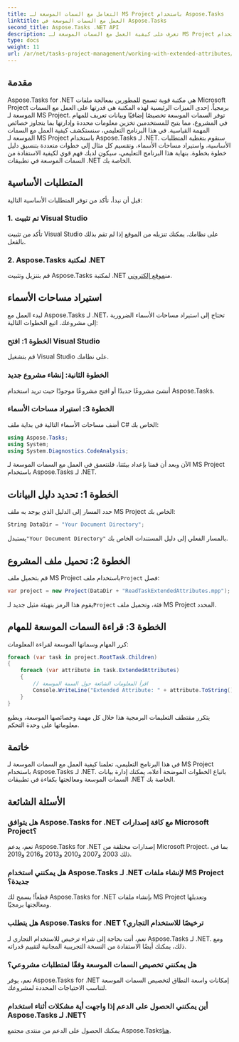 ```yaml
---
title: التعامل مع السمات الموسعة لـ MS Project باستخدام Aspose.Tasks
linktitle: العمل مع السمات الموسعة في Aspose.Tasks
second_title: Aspose.Tasks .NET API
description: تعرف على كيفية العمل مع السمات الموسعة لـ MS Project باستخدام Aspose.Tasks لـ .NET. التعامل مع بيانات المهمة برمجيا بكل سهولة.
type: docs
weight: 11
url: /ar/net/tasks-project-management/working-with-extended-attributes/
---
```

## مقدمة
Aspose.Tasks for .NET هي مكتبة قوية تسمح للمطورين بمعالجة ملفات Microsoft Project برمجياً. إحدى الميزات الرئيسية لهذه المكتبة هي قدرتها على العمل مع السمات الموسعة لـ MS Project. توفر السمات الموسعة تخصيصًا إضافيًا وبيانات تعريف للمهام في المشروع، مما يتيح للمستخدمين تخزين معلومات محددة وإدارتها بما يتجاوز خصائص المهمة القياسية.
في هذا البرنامج التعليمي، سنستكشف كيفية العمل مع السمات الموسعة لـ MS Project باستخدام Aspose.Tasks لـ .NET. سنقوم بتغطية المتطلبات الأساسية، واستيراد مساحات الأسماء، وتقسيم كل مثال إلى خطوات متعددة بتنسيق دليل خطوة بخطوة. بنهاية هذا البرنامج التعليمي، سيكون لديك فهم قوي لكيفية الاستفادة من السمات الموسعة في تطبيقات .NET الخاصة بك.
## المتطلبات الأساسية
قبل أن نبدأ، تأكد من توفر المتطلبات الأساسية التالية:
### 1. تم تثبيت Visual Studio
تأكد من تثبيت Visual Studio على نظامك. يمكنك تنزيله من الموقع إذا لم تقم بذلك بالفعل.
### 2. Aspose.Tasks لمكتبة .NET
 قم بتنزيل وتثبيت Aspose.Tasks لمكتبة .NET من[موقع إلكتروني](https://releases.aspose.com/tasks/net/).

## استيراد مساحات الأسماء
لبدء العمل مع Aspose.Tasks لـ .NET، تحتاج إلى استيراد مساحات الأسماء الضرورية إلى مشروعك. اتبع الخطوات التالية:
### الخطوة 1: افتح Visual Studio
قم بتشغيل Visual Studio على نظامك.
### الخطوة الثانية: إنشاء مشروع جديد
أنشئ مشروعًا جديدًا أو افتح مشروعًا موجودًا حيث تريد استخدام Aspose.Tasks.
### الخطوة 3: استيراد مساحات الأسماء
أضف مساحات الأسماء التالية في بداية ملف C# الخاص بك:
```csharp
using Aspose.Tasks;
using System;
using System.Diagnostics.CodeAnalysis;

```

الآن وبعد أن قمنا بإعداد بيئتنا، فلنتعمق في العمل مع السمات الموسعة لـ MS Project باستخدام Aspose.Tasks لـ .NET.
## الخطوة 1: تحديد دليل البيانات
حدد المسار إلى الدليل الذي يوجد به ملف MS Project الخاص بك:
```csharp
String DataDir = "Your Document Directory";
```
 يستبدل`"Your Document Directory"` بالمسار الفعلي إلى دليل المستندات الخاص بك.
## الخطوة 2: تحميل ملف المشروع
 قم بتحميل ملف MS Project باستخدام ملف`Project` فصل:
```csharp
var project = new Project(DataDir + "ReadTaskExtendedAttributes.mpp");
```
 يقوم هذا الرمز بتهيئة مثيل جديد لـ`Project` فئة، وتحميل ملف MS Project المحدد.
## الخطوة 3: قراءة السمات الموسعة للمهام
كرر المهام وسماتها الموسعة لقراءة المعلومات:
```csharp
foreach (var task in project.RootTask.Children)
{
    foreach (var attribute in task.ExtendedAttributes)
    {
        // اقرأ المعلومات الشائعة حول السمة الموسعة
        Console.WriteLine("Extended Attribute: " + attribute.ToString());
    }
}
```
يتكرر مقتطف التعليمات البرمجية هذا خلال كل مهمة وخصائصها الموسعة، ويطبع معلوماتها على وحدة التحكم.

## خاتمة
في هذا البرنامج التعليمي، تعلمنا كيفية العمل مع السمات الموسعة لـ MS Project باستخدام Aspose.Tasks لـ .NET. باتباع الخطوات الموضحة أعلاه، يمكنك إدارة بيانات السمات الموسعة ومعالجتها بكفاءة في تطبيقات .NET الخاصة بك.
## الأسئلة الشائعة
### هل يتوافق Aspose.Tasks for .NET مع كافة إصدارات Microsoft Project؟
نعم، يدعم Aspose.Tasks for .NET إصدارات مختلفة من Microsoft Project، بما في ذلك 2003 و2007 و2010 و2013 و2016 و2019.
### هل يمكنني استخدام Aspose.Tasks لـ .NET لإنشاء ملفات MS Project جديدة؟
قطعاً! يسمح لك Aspose.Tasks for .NET بإنشاء ملفات MS Project وتعديلها ومعالجتها برمجيًا.
### هل يتطلب Aspose.Tasks for .NET ترخيصًا للاستخدام التجاري؟
نعم، أنت بحاجة إلى شراء ترخيص للاستخدام التجاري لـ Aspose.Tasks لـ .NET. ومع ذلك، يمكنك أيضًا الاستفادة من النسخة التجريبية المجانية لتقييم قدراته.
### هل يمكنني تخصيص السمات الموسعة وفقًا لمتطلبات مشروعي؟
نعم، يوفر Aspose.Tasks for .NET إمكانات واسعة النطاق لتخصيص السمات الموسعة لتناسب الاحتياجات المحددة لمشروعك.
### أين يمكنني الحصول على الدعم إذا واجهت أية مشكلات أثناء استخدام Aspose.Tasks لـ .NET؟
 يمكنك الحصول على الدعم من منتدى مجتمع Aspose.Tasks[هنا](https://forum.aspose.com/c/tasks/15).